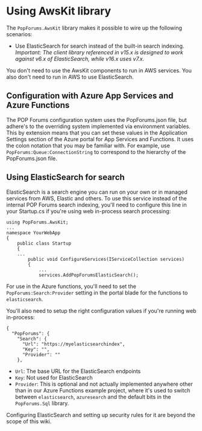 # Using AwsKit library
The `PopForums.AwsKit` library makes it possible to wire up the following scenarios:
* Use ElasticSearch for search instead of the built-in search indexing. _Important: The client library referenced in v15.x is designed to work against v6.x of ElasticSearch, while v16.x uses v7.x._

You don't need to use the AwsKit components to run in AWS services. You also don't need to run in AWS to use ElasticSearch.

## Configuration with Azure App Services and Azure Functions

The POP Forums configuration system uses the PopForums.json file, but adhere's to the overriding system implemented via environment variables. This by extension means that you can set these values in the Application Settings section of the Azure portal for App Services and Functions. It uses the colon notation that you may be familiar with. For example, use `PopForums:Queue:ConnectionString` to correspond to the hierarchy of the PopForums.json file.

## Using ElasticSearch for search
ElasticSearch is a search engine you can run on your own or in managed services from AWS, Elastic and others. To use this service instead of the internal POP Forums search indexing, you'll need to configure this line in your Startup.cs if you're using web in-process search processing:

```
using PopForums.AwsKit;
...
namespace YourWebApp
{
	public class Startup
	{
	...
		public void ConfigureServices(IServiceCollection services)
		{
			...
			services.AddPopForumsElasticSearch();
```

For use in the Azure functions, you'll need to set the `PopForums:Search:Provider` setting in the portal blade for the functions to `elasticsearch`.

You'll also need to setup the right configuration values if you're running web in-process:

```
{
  "PopForums": {
    "Search": {
      "Url": "https://myelasticsearchindex",
      "Key": "",
      "Provider": ""
    },
```
* `Url`: The base URL for the ElasticSearch endpoints
* `Key`: Not used for ElasticSearch
* `Provider`: This is optional and not actually implemented anywhere other than in our Azure Functions example project, where it's used to switch between `elasticsearch`, `azuresearch` and the default bits in the `PopForums.Sql` library.

Configuring ElasticSearch and setting up security rules for it are beyond the scope of this wiki.